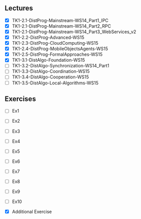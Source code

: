 Lectures
------
- [x] TK1-2.1-DistProg-Mainstream-WS14_Part1_IPC
- [x] TK1-2.1-DistProg-Mainstream-WS14_Part2_RPC
- [x] TK1-2.1-DistProg-Mainstream-WS14_Part3_WebServices_v2
- [x] TK1-2.2-DistProg-Advanced-WS15
- [x] TK1-2.3-DistProg-CloudComputing-WS15
- [x] TK1-2.4-DistProg-MobileObjectsAgents-WS15
- [x] TK1-2.5-DistProg-FormalApproaches-WS15
- [x] TK1-3.1-DistAlgo-Foundation-WS15
- [ ] TK1-3.2-DistAlgo-Synchronization-WS14_Part1
- [ ] TK1-3.3-DistAlgo-Coordination-WS15
- [ ] TK1-3.4-DistAlgo-Cooperation-WS15
- [ ] TK1-3.5-DistAlgo-Local-Algorithms-WS15

Exercises
-------
- [ ] Ex1
- [ ] Ex2
- [ ] Ex3
- [ ] Ex4
- [ ] Ex5
- [ ] Ex6
- [ ] Ex7
- [ ] Ex8
- [ ] Ex9
- [ ] Ex10
- [x] Additional Exercise

